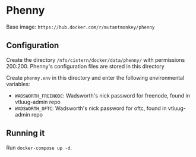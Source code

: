 # Phenny

Base image: `https://hub.docker.com/r/mutantmonkey/phenny`



## Configuration

Create the directory `/nfs/cistern/docker/data/phenny/` with permissions 200:200. Phenny's configuration files are stored in this directory

Create `phenny.env` in this directory and enter the following environmental variables:
* `WADSWORTH_FREENODE`: Wadsworth's nick password for freenode, found in vtluug-admin repo
* `WADSWORTH_OFTC`: Wadsworth's nick password for oftc, found in vtluug-admin repo



## Running it

Run `docker-compose up -d`.
